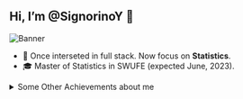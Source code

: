 ## Hi, I’m @SignorinoY 👋

![Banner](https://user-images.githubusercontent.com/27880183/116825148-8813c680-abc0-11eb-9cfb-93711cca629f.png)

- 🧐 Once interseted in full stack. Now focus on **Statistics**.
- 🎓 Master of Statistics in SWUFE (expected June, 2023).

<details>
  <summary>Some Other Achievements about me</summary>
  
  * 👑   Some GitHub Statistical Reports:

    ![SinorinoY's Top Langs](https://github-readme-stats.vercel.app/api/top-langs/?username=signorinoy&layout=compact)

</details>
